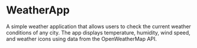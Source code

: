 # WeatherApp
A simple weather application that allows users to check the current weather conditions of any city. The app displays temperature, humidity, wind speed, and weather icons using data from the OpenWeatherMap API.
